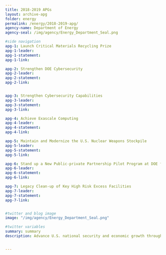 ```yaml
---
title: 2018-2019 APGs
layout: archive-apg
folder: energy
permalink: /energy/2018-2019-apg/
agency-name: Department of Energy
agency-seal: /img/agency/Energy_Department_Seal.png

#side navigation
apg-1: Launch Critical Materials Recycling Prize
apg-1-leader:
apg-1-statement:
apg-1-link:

apg-2: Strengthen DOE Cybersecurity
apg-2-leader:
apg-2-statement:
apg-2-link:


apg-3: Strengthen Cybersecurity Capabilities
apg-3-leader:
apg-3-statement:
apg-3-link:

apg-4: Achieve Exascale Computing
apg-4-leader:
apg-4-statement:
apg-4-link:

apg-5: Maintain and Modernize the U.S. Nuclear Weapons Stockpile
apg-5-leader:
apg-5-statement:
apg-5-link:

apg-6: Stand up a New Public-private Partnership Pilot Program at DOE for National Laboratory Innovation
apg-6-leader:
apg-6-statement:
apg-6-link:

apg-7: Legacy Clean-up of Key High Risk Excess Facilities
apg-7-leader:
apg-7-statement:
apg-7-link:


#twitter and blog image
image: "/img/agency/Energy_Department_Seal.png"

#twitter variables
summary: summary
description: Advance U.S. national security and economic growth through scientific and technological innovation to promote affordable and reliable energy through market solutions.


---
```

